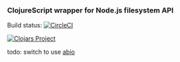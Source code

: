 ### ClojureScript wrapper for Node.js filesystem API

Build status: 
[![CircleCI](https://circleci.com/gh/macchiato-framework/macchiato-fs.svg?style=svg)](https://circleci.com/gh/macchiato-framework/macchiato-fs)


[![Clojars Project](https://img.shields.io/clojars/v/macchiato/fs.svg)](https://clojars.org/macchiato/fs)

todo: switch to use [abio](https://github.com/abiocljs/abio-node)
